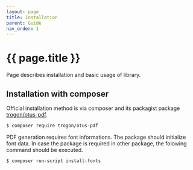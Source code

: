 ```yaml
---
layout: page
title: Installation
parent: Guide
nav_order: 1
---
```


<h1>{{ page.title }}</h1>

Page describes installation and basic usage of library.

## Installation with composer

Official installation method is via composer and its packagist package [trogon/otus-pdf](https://packagist.org/packages/trogon/otus-pdf).

```sh
$ composer require trogon/otus-pdf
```

PDF generation requires font informations. The package should initialize font data. In case the package is required in other package, the folowing command should be executed.

```sh
$ composer run-script install-fonts
```
